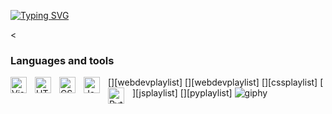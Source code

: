 <a href="https://git.io/typing-svg"><img src="https://readme-typing-svg.demolab.com?font=Oswald+code&pause=1000&color=1A1DF7&center=true&multiline=true&width=435&height=60&lines=Aahil+Turner;Front-end+developer;Always+learning" alt="Typing SVG" /></a>
<!-- 

I'm an indie front-end developer who's trying to digitally build my version of the cyberworld one step at a time. I have only been coding for going on two years, but I spend each day enhancing my skills. All my projects are built from the ground up, from planning and designing all the way to real-time problem solving with code.
-->
<
### Languages and tools 

[<img align="left" alt="Visual Studio Code" width="26px" src="https://cdn.jsdelivr.net/gh/devicons/devicon/icons/vscode/vscode-original.svg" style="padding-right:10px;" />][webdevplaylist]
[<img align="left" alt="HTML5" width="26px" src="https://cdn.jsdelivr.net/gh/devicons/devicon/icons/html5/html5-original.svg" style="padding-right:10px;" />][webdevplaylist]
[<img align="left" alt="CSS3" width="26px" src="https://cdn.jsdelivr.net/gh/devicons/devicon/icons/css3/css3-original.svg" style="padding-right:10px;" />][cssplaylist]
[<img align="left" alt="JavaScript" width="26px" src="https://cdn.jsdelivr.net/gh/devicons/devicon/icons/javascript/javascript-original.svg" style="padding-right:10px;" />][jsplaylist]
[<img align="left" alt="Python" width="26px" src="https://cdn.jsdelivr.net/gh/devicons/devicon/icons/python/python-original-wordmark.svg" style="padding-right:10px;" />][pyplaylist]
![giphy](https://github.com/codenameAT/codenameAT/assets/141349477/18aedc97-6556-4658-9d5e-616ea23137b2)
